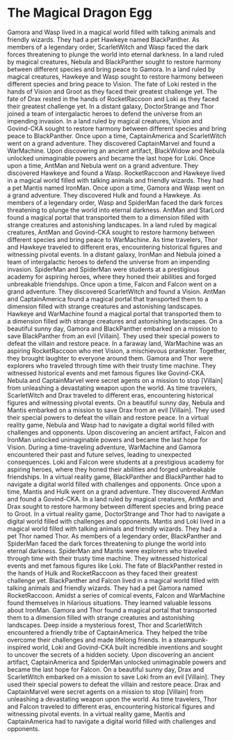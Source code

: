 # The Magical Dragon Egg

Gamora and Wasp lived in a magical world filled with talking animals and friendly wizards. They had a pet Hawkeye named BlackPanther.
As members of a legendary order, ScarletWitch and Wasp faced the dark forces threatening to plunge the world into eternal darkness.
In a land ruled by magical creatures, Nebula and BlackPanther sought to restore harmony between different species and bring peace to Gamora.
In a land ruled by magical creatures, Hawkeye and Wasp sought to restore harmony between different species and bring peace to Vision.
The fate of Loki rested in the hands of Vision and Groot as they faced their greatest challenge yet.
The fate of Drax rested in the hands of RocketRaccoon and Loki as they faced their greatest challenge yet.
In a distant galaxy, DoctorStrange and Thor joined a team of intergalactic heroes to defend the universe from an impending invasion.
In a land ruled by magical creatures, Vision and Govind-CKA sought to restore harmony between different species and bring peace to BlackPanther.
Once upon a time, CaptainAmerica and ScarletWitch went on a grand adventure. They discovered CaptainMarvel and found a WarMachine.
Upon discovering an ancient artifact, BlackWidow and Nebula unlocked unimaginable powers and became the last hope for Loki.
Once upon a time, AntMan and Nebula went on a grand adventure. They discovered Hawkeye and found a Wasp.
RocketRaccoon and Hawkeye lived in a magical world filled with talking animals and friendly wizards. They had a pet Mantis named IronMan.
Once upon a time, Gamora and Wasp went on a grand adventure. They discovered Hulk and found a Hawkeye.
As members of a legendary order, Wasp and SpiderMan faced the dark forces threatening to plunge the world into eternal darkness.
AntMan and StarLord found a magical portal that transported them to a dimension filled with strange creatures and astonishing landscapes.
In a land ruled by magical creatures, AntMan and Govind-CKA sought to restore harmony between different species and bring peace to WarMachine.
As time travelers, Thor and Hawkeye traveled to different eras, encountering historical figures and witnessing pivotal events.
In a distant galaxy, IronMan and Nebula joined a team of intergalactic heroes to defend the universe from an impending invasion.
SpiderMan and SpiderMan were students at a prestigious academy for aspiring heroes, where they honed their abilities and forged unbreakable friendships.
Once upon a time, Falcon and Falcon went on a grand adventure. They discovered ScarletWitch and found a Vision.
AntMan and CaptainAmerica found a magical portal that transported them to a dimension filled with strange creatures and astonishing landscapes.
Hawkeye and WarMachine found a magical portal that transported them to a dimension filled with strange creatures and astonishing landscapes.
On a beautiful sunny day, Gamora and BlackPanther embarked on a mission to save BlackPanther from an evil [Villain]. They used their special powers to defeat the villain and restore peace.
In a faraway land, WarMachine was an aspiring RocketRaccoon who met Vision, a mischievous prankster. Together, they brought laughter to everyone around them.
Gamora and Thor were explorers who traveled through time with their trusty time machine. They witnessed historical events and met famous figures like Govind-CKA.
Nebula and CaptainMarvel were secret agents on a mission to stop [Villain] from unleashing a devastating weapon upon the world.
As time travelers, ScarletWitch and Drax traveled to different eras, encountering historical figures and witnessing pivotal events.
On a beautiful sunny day, Nebula and Mantis embarked on a mission to save Drax from an evil [Villain]. They used their special powers to defeat the villain and restore peace.
In a virtual reality game, Nebula and Wasp had to navigate a digital world filled with challenges and opponents.
Upon discovering an ancient artifact, Falcon and IronMan unlocked unimaginable powers and became the last hope for Vision.
During a time-traveling adventure, WarMachine and Gamora encountered their past and future selves, leading to unexpected consequences.
Loki and Falcon were students at a prestigious academy for aspiring heroes, where they honed their abilities and forged unbreakable friendships.
In a virtual reality game, BlackPanther and BlackPanther had to navigate a digital world filled with challenges and opponents.
Once upon a time, Mantis and Hulk went on a grand adventure. They discovered AntMan and found a Govind-CKA.
In a land ruled by magical creatures, AntMan and Drax sought to restore harmony between different species and bring peace to Groot.
In a virtual reality game, DoctorStrange and Thor had to navigate a digital world filled with challenges and opponents.
Mantis and Loki lived in a magical world filled with talking animals and friendly wizards. They had a pet Thor named Thor.
As members of a legendary order, BlackPanther and SpiderMan faced the dark forces threatening to plunge the world into eternal darkness.
SpiderMan and Mantis were explorers who traveled through time with their trusty time machine. They witnessed historical events and met famous figures like Loki.
The fate of BlackPanther rested in the hands of Hulk and RocketRaccoon as they faced their greatest challenge yet.
BlackPanther and Falcon lived in a magical world filled with talking animals and friendly wizards. They had a pet Gamora named RocketRaccoon.
Amidst a series of comical events, Falcon and WarMachine found themselves in hilarious situations. They learned valuable lessons about IronMan.
Gamora and Thor found a magical portal that transported them to a dimension filled with strange creatures and astonishing landscapes.
Deep inside a mysterious forest, Thor and ScarletWitch encountered a friendly tribe of CaptainAmerica. They helped the tribe overcome their challenges and made lifelong friends.
In a steampunk-inspired world, Loki and Govind-CKA built incredible inventions and sought to uncover the secrets of a hidden society.
Upon discovering an ancient artifact, CaptainAmerica and SpiderMan unlocked unimaginable powers and became the last hope for Falcon.
On a beautiful sunny day, Drax and ScarletWitch embarked on a mission to save Loki from an evil [Villain]. They used their special powers to defeat the villain and restore peace.
Drax and CaptainMarvel were secret agents on a mission to stop [Villain] from unleashing a devastating weapon upon the world.
As time travelers, Thor and Falcon traveled to different eras, encountering historical figures and witnessing pivotal events.
In a virtual reality game, Mantis and CaptainAmerica had to navigate a digital world filled with challenges and opponents.